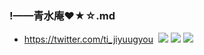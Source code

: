 ### !——青水庵❤★☆.md
- https://twitter.com/ti_jiyuugyou
![]()
![](https://pbs.twimg.com/media/EDeIjmhUUAYCzk-?format=jpg&name=4096x4096)
![](https://pbs.twimg.com/media/EDodnSSUcAASBI4?format=jpg&name=4096x4096)
![](https://pbs.twimg.com/media/EDodoZHU0AUhEAP?format=jpg&name=4096x4096)
